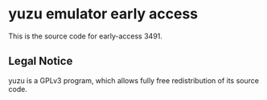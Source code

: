 yuzu emulator early access
=============

This is the source code for early-access 3491.

## Legal Notice

yuzu is a GPLv3 program, which allows fully free redistribution of its source code.
